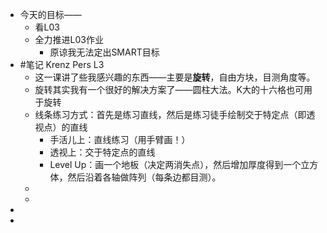 - 今天的目标——
	- 看L03
	- 全力推进L03作业
		- 原谅我无法定出SMART目标
- #笔记 Krenz Pers L3
	- 这一课讲了些我感兴趣的东西——主要是**旋转**，自由方块，目测角度等。
	- 旋转其实我有一个很好的解决方案了——圆柱大法。K大的十六格也可用于旋转
	- 线条练习方式：首先是练习直线，然后是练习徒手绘制交于特定点（即透视点）的直线
		- 手活儿上：直线练习（用手臂画！）
		- 透视上：交于特定点的直线
		- Level Up：画一个地板（决定两消失点），然后增加厚度得到一个立方体，然后沿着各轴做阵列（每条边都目测）。
	-
	-
-
-